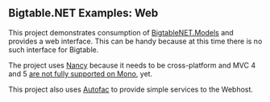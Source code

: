 ## Bigtable.NET Examples: Web ##

This project demonstrates consumption of [BigtableNET.Models](../../Models) and provides a web interface.  This can be handy because at this time there is no such interface for Bigtable.

The project uses [Nancy](http://nancyfx.org/) because it needs to be cross-platform and MVC 4 and 5 [are not fully supported on Mono](http://www.mono-project.com/docs/about-mono/compatibility/), yet.

This project also uses [Autofac](http://autofac.org/) to provide simple services to the Webhost.

